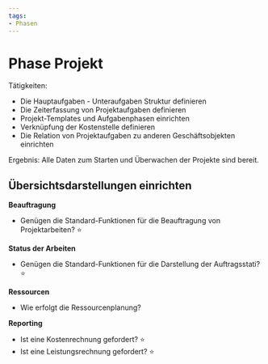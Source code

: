```yaml
---
tags:
- Phasen
---
```

# Phase Projekt

Tätigkeiten:

* Die Hauptaufgaben - Unteraufgaben Struktur definieren
* Die Zeiterfassung von Projektaufgaben definieren
* Projekt-Templates und Aufgabenphasen einrichten
* Verknüpfung der Kostenstelle definieren
* Die Relation von Projektaufgaben zu anderen Geschäftsobjekten einrichten

Ergebnis: Alle Daten zum Starten und Überwachen der Projekte sind bereit.

## Übersichtsdarstellungen einrichten

**Beauftragung**

- Genügen die Standard-Funktionen für die Beauftragung von Projektarbeiten? ⭐

**Status der Arbeiten**

- Genügen die Standard-Funktionen für die Darstellung der Auftragsstati? ⭐

**Ressourcen**

- Wie erfolgt die Ressourcenplanung?

**Reporting**

- Ist eine Kostenrechnung gefordert? ⭐
- Ist eine Leistungsrechnung gefordert? ⭐
